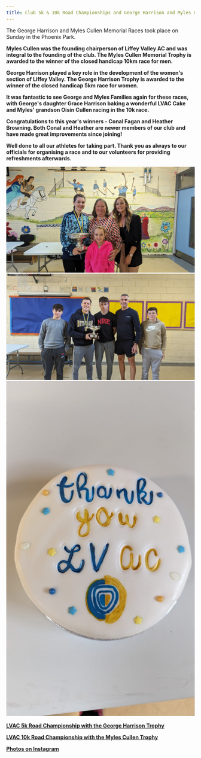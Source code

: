 ```yaml
---
title: Club 5k & 10k Road Championships and George Harrison and Myles Cullen Trophies.
---
```


<p> The George Harrison and Myles Cullen Memorial Races took place on Sunday in the Phoenix Park.<p/>

<p> <b>Myles Cullen<b/> was the founding chairperson of Liffey Valley AC and was integral to the founding of the club. The Myles Cullen Memorial Trophy is awarded to the winner of the closed handicap 10km race for men.</p> 

<p> <b>George Harrison<b/> played a key role in the development of the women's section of Liffey Valley. The George Harrison Trophy is awarded to the winner of the closed handicap 5km race for women.</p>

<p>It was fantastic to see George and Myles Families again for these races, with George's daughter <b>Grace Harrison<b/> baking a wonderful LVAC Cake and Myles' grandson <b>Oisin Cullen<b/> racing in the 10k race. </p>

<p>Congratulations to this year's winners - Conal Fagan and Heather Browning. Both Conal and Heather are newer members of our club and have made great improvements since joining!</p>

<p> Well done to all our athletes for taking part. Thank you as always to our officials for organising a race and to our volunteers for providing refreshments afterwards.<p/>

<img src="/assets/images/races/2023-george-myles/george_2023_winner_family.jpeg" class="img-fluid" alt="George's Family and Winner">

<img src="/assets/images/races/2023-george-myles/myles_2023_winner_family.jpeg" class="img-fluid" alt="Myles' Family and Winner">

<img src="/assets/images/races/2023-george-myles/george_2023_cake.jpeg" class="img-fluid" alt="Cake Provided by Garce Harrison">

<a href="/races/2023-09-17-george-harrison-5k/" target="_blank" rel="noopener noreferrer">LVAC 5k Road Championship with the George Harrison Trophy</a>

<a href="/races/2023-09-17-myles-cullen-10k/" target="_blank" rel="noopener noreferrer">LVAC 10k Road Championship with the Myles Cullen Trophy</a>

<a href="https://www.instagram.com/p/CxWCG_uMdyg/?img_index=1/" target="_blank" rel="noopener noreferrer">Photos on Instagram</a>